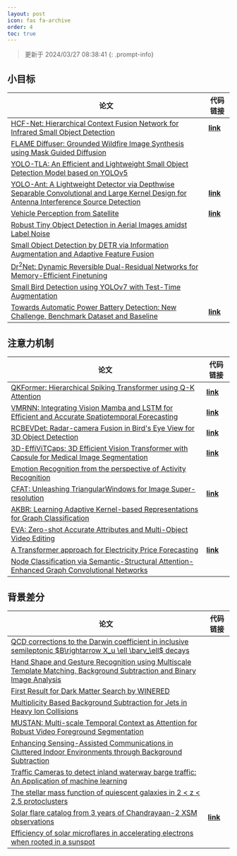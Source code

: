 ```yaml
---
layout: post
icon: fas fa-archive
order: 4
toc: true
---
```


> 更新于 2024/03/27 08:38:41
{: .prompt-info}

## 小目标

| 论文 | 代码链接 |
| --- | --- |
| [HCF-Net: Hierarchical Context Fusion Network for Infrared Small Object Detection](http://arxiv.org/abs/2403.10778v1) | [**link**](https://github.com/zhengshuchen/hcfnet) |
| [FLAME Diffuser: Grounded Wildfire Image Synthesis using Mask Guided Diffusion](http://arxiv.org/abs/2403.03463v1) |  |
| [YOLO-TLA: An Efficient and Lightweight Small Object Detection Model based on YOLOv5](http://arxiv.org/abs/2402.14309v1) |  |
| [YOLO-Ant: A Lightweight Detector via Depthwise Separable Convolutional and Large Kernel Design for Antenna Interference Source Detection](http://arxiv.org/abs/2402.12641v1) | [**link**](https://github.com/scnu-rislab/yolo-ant) |
| [Vehicle Perception from Satellite](http://arxiv.org/abs/2402.00703v1) | [**link**](https://github.com/chenxi1510/vehicle-perception-from-satellite-videos) |
| [Robust Tiny Object Detection in Aerial Images amidst Label Noise](http://arxiv.org/abs/2401.08056v1) |  |
| [Small Object Detection by DETR via Information Augmentation and Adaptive Feature Fusion](http://arxiv.org/abs/2401.08017v1) |  |
| [Dr$^2$Net: Dynamic Reversible Dual-Residual Networks for Memory-Efficient Finetuning](http://arxiv.org/abs/2401.04105v1) |  |
| [Small Bird Detection using YOLOv7 with Test-Time Augmentation](http://arxiv.org/abs/2401.01018v1) |  |
| [Towards Automatic Power Battery Detection: New Challenge, Benchmark Dataset and Baseline](http://arxiv.org/abs/2312.02528v2) | [**link**](https://github.com/xiaoqi-zhao-dlut/x-ray-pbd) |

## 注意力机制

| 论文 | 代码链接 |
| --- | --- |
| [QKFormer: Hierarchical Spiking Transformer using Q-K Attention](http://arxiv.org/abs/2403.16552v1) | [**link**](https://github.com/zhouchenlin2096/qkformer) |
| [VMRNN: Integrating Vision Mamba and LSTM for Efficient and Accurate Spatiotemporal Forecasting](http://arxiv.org/abs/2403.16536v2) | [**link**](https://github.com/yyyujintang/vmrnn-pytorch) |
| [RCBEVDet: Radar-camera Fusion in Bird's Eye View for 3D Object Detection](http://arxiv.org/abs/2403.16440v1) | [**link**](https://github.com/vdigpku/rcbevdet) |
| [3D-EffiViTCaps: 3D Efficient Vision Transformer with Capsule for Medical Image Segmentation](http://arxiv.org/abs/2403.16350v1) | [**link**](https://github.com/hidneuron/3d-effivitcaps) |
| [Emotion Recognition from the perspective of Activity Recognition](http://arxiv.org/abs/2403.16263v1) |  |
| [CFAT: Unleashing TriangularWindows for Image Super-resolution](http://arxiv.org/abs/2403.16143v1) | [**link**](https://github.com/rayabhisek123/cfat) |
| [AKBR: Learning Adaptive Kernel-based Representations for Graph Classification](http://arxiv.org/abs/2403.16130v1) |  |
| [EVA: Zero-shot Accurate Attributes and Multi-Object Video Editing](http://arxiv.org/abs/2403.16111v1) |  |
| [A Transformer approach for Electricity Price Forecasting](http://arxiv.org/abs/2403.16108v1) | [**link**](https://github.com/osllogon/epf_transformers) |
| [Node Classification via Semantic-Structural Attention-Enhanced Graph Convolutional Networks](http://arxiv.org/abs/2403.16033v1) |  |

## 背景差分

| 论文 | 代码链接 |
| --- | --- |
| [QCD corrections to the Darwin coefficient in inclusive semileptonic $B\rightarrow X_u \ell \barν_\ell$ decays](http://arxiv.org/abs/2402.13805v2) |  |
| [Hand Shape and Gesture Recognition using Multiscale Template Matching, Background Subtraction and Binary Image Analysis](http://arxiv.org/abs/2402.09663v1) |  |
| [First Result for Dark Matter Search by WINERED](http://arxiv.org/abs/2402.07976v1) |  |
| [Multiplicity Based Background Subtraction for Jets in Heavy Ion Collisions](http://arxiv.org/abs/2402.10945v1) |  |
| [MUSTAN: Multi-scale Temporal Context as Attention for Robust Video Foreground Segmentation](http://arxiv.org/abs/2402.00918v1) |  |
| [Enhancing Sensing-Assisted Communications in Cluttered Indoor Environments through Background Subtraction](http://arxiv.org/abs/2401.05763v1) |  |
| [Traffic Cameras to detect inland waterway barge traffic: An Application of machine learning](http://arxiv.org/abs/2401.03070v1) |  |
| [The stellar mass function of quiescent galaxies in 2 < z < 2.5 protoclusters](http://arxiv.org/abs/2312.12380v1) |  |
| [Solar flare catalog from 3 years of Chandrayaan-2 XSM observations](http://arxiv.org/abs/2312.09191v2) | [**link**](https://github.com/devansh-dvj/suryadrishti) |
| [Efficiency of solar microflares in accelerating electrons when rooted in a sunspot](http://arxiv.org/abs/2312.06856v2) |  |
